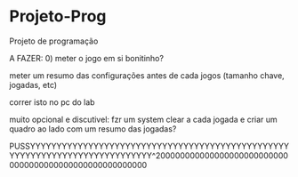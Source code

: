 # Projeto-Prog
Projeto de programação



A FAZER:
0) meter o jogo em si bonitinho?

meter um resumo das configurações antes de cada jogos (tamanho chave, jogadas, etc)

correr isto no pc do lab


muito opcional e discutivel: fzr um system clear a cada jogada e criar um quadro ao lado com um resumo das jogadas?





PUSSYYYYYYYYYYYYYYYYYYYYYYYYYYYYYYYYYYYYYYYYYYYYYYYYYYYYYYYYYYYYYYYYYYYYYYYYYYYY^2000000000000000000000000000000000000000000000000000000
